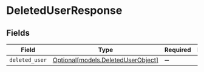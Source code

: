 # DeletedUserResponse


## Fields

| Field                                                                | Type                                                                 | Required                                                             | Description                                                          |
| -------------------------------------------------------------------- | -------------------------------------------------------------------- | -------------------------------------------------------------------- | -------------------------------------------------------------------- |
| `deleted_user`                                                       | [Optional[models.DeletedUserObject]](../models/deleteduserobject.md) | :heavy_minus_sign:                                                   | N/A                                                                  |